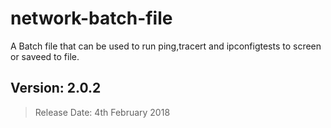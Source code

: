 # network-batch-file

A Batch file that can be used to run ping,tracert and ipconfigtests to screen or saveed to file.

## Version: 2.0.2
>Release Date: 4th February 2018
